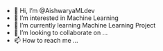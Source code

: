 - 👋 Hi, I’m @AishwaryaMLdev
- 👀 I’m interested in Machine Learning
- 🌱 I’m currently learning Machine Learning Project
- 💞️ I’m looking to collaborate on ...
- 📫 How to reach me ...

<!---
AishwaryaMLdev/AishwaryaMLdev is a ✨ special ✨ repository because its `README.md` (this file) appears on your GitHub profile.
You can click the Preview link to take a look at your changes.
--->
